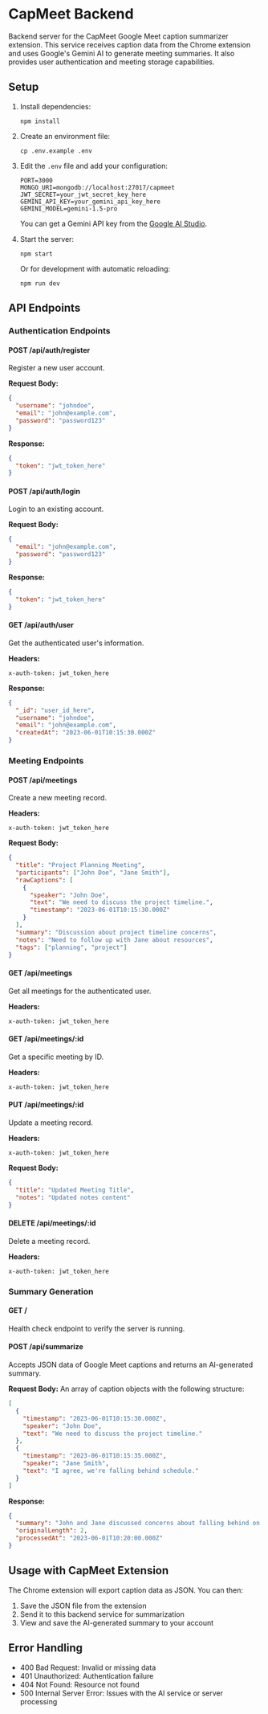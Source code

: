 # CapMeet Backend

Backend server for the CapMeet Google Meet caption summarizer extension. This service receives caption data from the Chrome extension and uses Google's Gemini AI to generate meeting summaries. It also provides user authentication and meeting storage capabilities.

## Setup

1. Install dependencies:
   ```
   npm install
   ```

2. Create an environment file:
   ```
   cp .env.example .env
   ```

3. Edit the `.env` file and add your configuration:
   ```
   PORT=3000
   MONGO_URI=mongodb://localhost:27017/capmeet
   JWT_SECRET=your_jwt_secret_key_here
   GEMINI_API_KEY=your_gemini_api_key_here
   GEMINI_MODEL=gemini-1.5-pro
   ```
   
   You can get a Gemini API key from the [Google AI Studio](https://makersuite.google.com/app/apikey).

4. Start the server:
   ```
   npm start
   ```
   Or for development with automatic reloading:
   ```
   npm run dev
   ```

## API Endpoints

### Authentication Endpoints

#### POST /api/auth/register
Register a new user account.

**Request Body:**
```json
{
  "username": "johndoe",
  "email": "john@example.com",
  "password": "password123"
}
```

**Response:**
```json
{
  "token": "jwt_token_here"
}
```

#### POST /api/auth/login
Login to an existing account.

**Request Body:**
```json
{
  "email": "john@example.com",
  "password": "password123"
}
```

**Response:**
```json
{
  "token": "jwt_token_here"
}
```

#### GET /api/auth/user
Get the authenticated user's information.

**Headers:**
```
x-auth-token: jwt_token_here
```

**Response:**
```json
{
  "_id": "user_id_here",
  "username": "johndoe",
  "email": "john@example.com",
  "createdAt": "2023-06-01T10:15:30.000Z"
}
```

### Meeting Endpoints

#### POST /api/meetings
Create a new meeting record.

**Headers:**
```
x-auth-token: jwt_token_here
```

**Request Body:**
```json
{
  "title": "Project Planning Meeting",
  "participants": ["John Doe", "Jane Smith"],
  "rawCaptions": [
    {
      "speaker": "John Doe",
      "text": "We need to discuss the project timeline.",
      "timestamp": "2023-06-01T10:15:30.000Z"
    }
  ],
  "summary": "Discussion about project timeline concerns",
  "notes": "Need to follow up with Jane about resources",
  "tags": ["planning", "project"]
}
```

#### GET /api/meetings
Get all meetings for the authenticated user.

**Headers:**
```
x-auth-token: jwt_token_here
```

#### GET /api/meetings/:id
Get a specific meeting by ID.

**Headers:**
```
x-auth-token: jwt_token_here
```

#### PUT /api/meetings/:id
Update a meeting record.

**Headers:**
```
x-auth-token: jwt_token_here
```

**Request Body:**
```json
{
  "title": "Updated Meeting Title",
  "notes": "Updated notes content"
}
```

#### DELETE /api/meetings/:id
Delete a meeting record.

**Headers:**
```
x-auth-token: jwt_token_here
```

### Summary Generation

#### GET /
Health check endpoint to verify the server is running.

#### POST /api/summarize
Accepts JSON data of Google Meet captions and returns an AI-generated summary.

**Request Body:**
An array of caption objects with the following structure:
```json
[
  {
    "timestamp": "2023-06-01T10:15:30.000Z",
    "speaker": "John Doe",
    "text": "We need to discuss the project timeline."
  },
  {
    "timestamp": "2023-06-01T10:15:35.000Z",
    "speaker": "Jane Smith",
    "text": "I agree, we're falling behind schedule."
  }
]
```

**Response:**
```json
{
  "summary": "John and Jane discussed concerns about falling behind on the project timeline.",
  "originalLength": 2,
  "processedAt": "2023-06-01T10:20:00.000Z"
}
```

## Usage with CapMeet Extension

The Chrome extension will export caption data as JSON. You can then:

1. Save the JSON file from the extension
2. Send it to this backend service for summarization
3. View and save the AI-generated summary to your account

## Error Handling

- 400 Bad Request: Invalid or missing data
- 401 Unauthorized: Authentication failure
- 404 Not Found: Resource not found
- 500 Internal Server Error: Issues with the AI service or server processing 